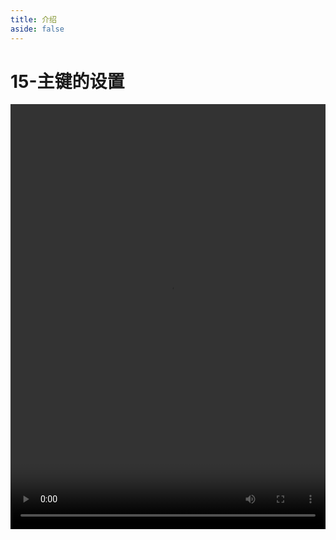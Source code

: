```yaml
---
title: 介绍
aside: false
---
```


# 15-主键的设置

<video autoplay src="http://qn.chinavanes.com/mysql/15-mysql%E4%B8%BB%E9%94%AE%E7%9A%84%E8%AE%BE%E7%BD%AE.mp4" controls controlsList="nodownload" width="100%" height="680"/>

主键（Primary Key, PK）是表中用于唯一标识每一条记录的列或列组合，确保其值的唯一性和非空性。一个表只能有一个主键，可以由一列或多列组成（复合主键）。主键常用于关联表间的引用，加速查询。设置主键使用 PRIMARY KEY 关键字，如 PRIMARY KEY (id)。

